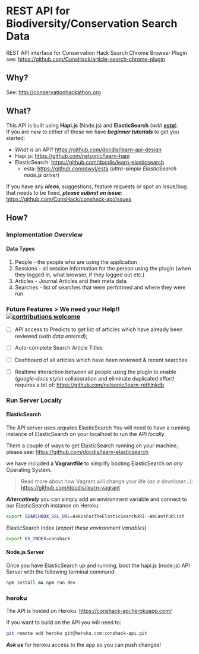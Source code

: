 # REST API for Biodiversity/Conservation Search Data

REST API interface for Conservation Hack Search Chrome Browser Plugin
see: https://github.com/ConsHack/article-search-chrome-plugin

## Why?

See: http://conservationhackathon.org

## What?

This API is built using **Hapi.js** (Node.js)
and **ElasticSearch** (_with [**esta**](https://github.com/dwyl/esta)_).  
If you are *new* to either of these we have ***beginner tutorials*** to get you started:

+ *What* is an API? https://github.com/docdis/learn-api-design
+ Hapi.js: https://github.com/nelsonic/learn-hapi
+ ElasticSearch: https://github.com/docdis/learn-elasticsearch
   + esta: https://github.com/dwyl/esta (*ultra-simple ElasticSearch node.js driver*)

If you have any ***ideas***, suggestions, feature requests or spot an issue/bug that needs to be fixed,
***please submit an issue***:
https://github.com/ConsHack/conshack-api/issues



## How?

### Implementation Overview

#### Data Types

1. People - the people who are using the application
2. Sessions - all session information for the person using the plugin (when they logged in, what browser, if they logged out etc.)
3. Articles - Journal Articles and their meta data
4. Searches - list of searches that were performed and where they were run


### Future Features > We need your Help!! [![contributions welcome](https://img.shields.io/badge/contributions-welcome-brightgreen.svg?style=flat)](https://github.com/ConsHack/article-search-chrome-plugin/issues)

+ [ ] API access to Predicts to get list of articles which have already been reviewed (*with data entered*);

+ [ ] Auto-complete Search Article Titles  

+ [ ] Dashboard of all articles which have been reviewed & recent searches

+ [ ] Realtime interaction between all people using the plugin
to enable (*google-docs style*) collaboration and eliminate duplicated effort! requires a bit of: https://github.com/nelsonic/learn-rethinkdb



### Run Server Locally

#### ElasticSearch

The API server ~~uses~~ *requires* ElasticSearch
You will need to have a running instance of ElasticSearch on your localhost to run the API *locally*.

There a couple of ways to get ElasticSearch running on your machine,
please see: https://github.com/docdis/learn-elasticsearch

we have included a **Vagrantfile** to simplify booting ElasticSearch on *any* Operating System.

> Read more about how Vagrant will change your life (*as a developer...*): https://github.com/docdis/learn-vagrant

***Alternatively*** you can simply add an environment variable and connect to our ElasticSearch instance on Heroku:

```sh
export SEARCHBOX_SSL_URL=AskUsForTheElasticSearchURI--WeCantPublish
```

ElasticSearch Index (*export these environment variables*)
```sh
export ES_INDEX=conshack
```

#### Node.js Server

Once you have ElasticSearch up and running, boot the hapi.js (node.js) API Server with the following terminal command:

```sh
npm install && npm run dev
```


### heroku

The API is hosted on Heroku: https://conshack-api.herokuapp.com/

If you want to build on the API you will need to:

```sh
git remote add heroku git@heroku.com:conshack-api.git
```

***Ask us*** for heroku access to the app so you can push changes!
